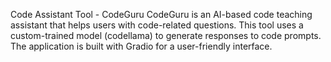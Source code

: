 Code Assistant Tool - CodeGuru
CodeGuru is an AI-based code teaching assistant that helps users with code-related questions. This tool uses a custom-trained model (codellama) to generate responses to code prompts. The application is built with Gradio for a user-friendly interface.


